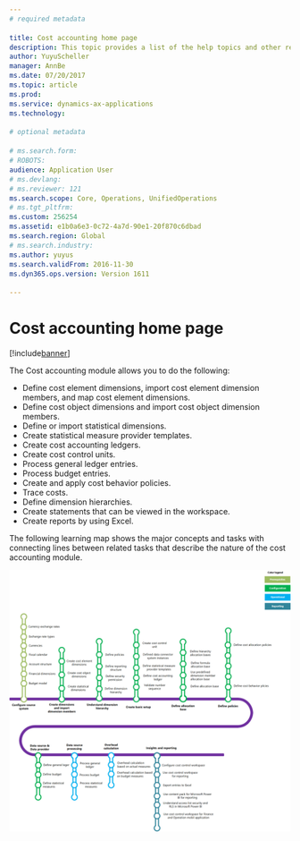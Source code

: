```yaml
---
# required metadata

title: Cost accounting home page
description: This topic provides a list of the help topics and other resources that are available for Cost accounting.
author: YuyuScheller
manager: AnnBe
ms.date: 07/20/2017
ms.topic: article
ms.prod: 
ms.service: dynamics-ax-applications
ms.technology: 

# optional metadata

# ms.search.form: 
# ROBOTS: 
audience: Application User
# ms.devlang: 
# ms.reviewer: 121
ms.search.scope: Core, Operations, UnifiedOperations
# ms.tgt_pltfrm: 
ms.custom: 256254
ms.assetid: e1b0a6e3-0c72-4a7d-90e1-20f870c6dbad
ms.search.region: Global
# ms.search.industry: 
ms.author: yuyus
ms.search.validFrom: 2016-11-30
ms.dyn365.ops.version: Version 1611

---
```


# Cost accounting home page

[!include[banner](../includes/banner.md)]


The Cost accounting module allows you to do the following:

-   Define cost element dimensions, import cost element dimension members, and map cost element dimensions.
-   Define cost object dimensions and import cost object dimension members.
-   Define or import statistical dimensions.
-   Create statistical measure provider templates.
-   Create cost accounting ledgers.
-   Create cost control units.
-   Process general ledger entries.
-   Process budget entries.
-   Create and apply cost behavior policies.
-   Trace costs.
-   Define dimension hierarchies.
-   Create statements that can be viewed in the workspace.
-   Create reports by using Excel.

The following learning map shows the major concepts and tasks with connecting lines between related tasks that describe the nature of the cost accounting module.

<map id="ImgMap0" name="ImgMap0">
	<area alt="" coords="407, 629, 625, 716" href="https://docs.microsoft.com/en-us/dynamics365/unified-operations/financials/cost-accounting/cost-elements?toc=/dynamics365/unified-operations/financials/toc.json" shape="rect" />
	<area alt="" coords="409, 731, 624, 808" href="https://docs.microsoft.com/en-us/dynamics365/unified-operations/financials/cost-accounting/cost-objects?toc=/dynamics365/unified-operations/financials/toc.json" shape="rect" />
	<area alt="" coords="414, 832, 623, 908" href="https://docs.microsoft.com/en-us/dynamics365/unified-operations/financials/cost-accounting/statistical-measure-provider-template?toc=/dynamics365/unified-operations/financials/toc.json" shape="rect" />
</map>
<img src="./media/learning-map-cost-accounting.png" usemap="#ImgMap0"/>


